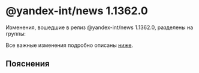 # @yandex-int/news 1.1362.0

<!-- ЧЕЛОВЕЧЕСКОЕ ВСТУПЛЕНИЕ -->

Изменения, вошедшие в релиз @yandex-int/news 1.1362.0, разделены на группы:

Все важные изменения подробно описаны [ниже](#Пояснения).

## Пояснения

